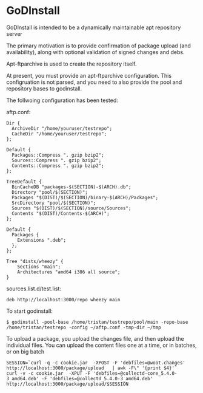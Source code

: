 # GoDInstall

GoDInstall is intended to be a dynamically maintainable apt repository server

The primary motivation is to provide confirmation of package upload (and
availability), along with optional validation of signed changes and debs.

Apt-ftparchive is used to create the repository itself.

At present, you must provide an apt-ftparchive configuration. This configruation is not parsed,
and you need to also provide the pool and repository bases to godinstall.

The follwoing configuration has been tested:

aftp.conf:

```
Dir {
  ArchiveDir "/home/youruser/testrepo";
  CacheDir "/home/youruser/testrepo";
};

Default {
  Packages::Compress ". gzip bzip2";
  Sources::Compress ". gzip bzip2";
  Contents::Compress ". gzip bzip2";
};

TreeDefault {
  BinCacheDB "packages-$(SECTION)-$(ARCH).db";
  Directory "pool/$(SECTION)";
  Packages "$(DIST)/$(SECTION)/binary-$(ARCH)/Packages";
  SrcDirectory "pool/$(SECTION)";
  Sources "$(DIST)/$(SECTION)/source/Sources";
  Contents "$(DIST)/Contents-$(ARCH)";
};

Default {
  Packages {
    Extensions ".deb";
  };
};

Tree "dists/wheezy" {
    Sections "main";
    Architectures "amd64 i386 all source";
}
```

sources.list.d/test.list:
```
deb http://localhost:3000/repo wheezy main
```

To start godinstall:

```
$ godinstall -pool-base /home/tristan/testrepo/pool/main -repo-base /home/tristan/testrepo -config ~/aftp.conf -tmp-dir ~/tmp
```

To upload a package, you upload the changes file, and then upload the individual files. You can upload the content files one at a time, or in batches, or on big batch

```
SESSION=`curl -q -c cookie.jar  -XPOST -F 'debfiles=@woot.changes' http://localhost:3000/package/upload   | awk -F\" '{print $4}'`
curl -v -c cookie.jar  -XPUT -F 'debfiles=@collectd-core_5.4.0-3_amd64.deb' -F 'debfiles=@collectd_5.4.0-3_amd64.deb'  http://localhost:3000/package/upload/$SESSION
```

